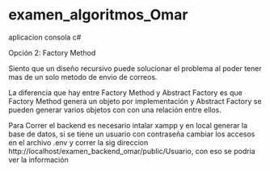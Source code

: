 # examen_algoritmos_Omar
aplicacion consola c#


Opción 2: Factory Method

Siento que un diseño recursivo puede solucionar el problema al poder tener mas de un solo metodo de envio de correos.


La diferencia que hay entre Factory Method y Abstract Factory es que Factory Method genera un objeto por implementación y Abstract Factory se pueden generar varios objetos con con una relación entre ellos.


Para Correr el backend es necesario intalar xampp y en local generar la base de datos, si se tiene un usuario con contraseña cambiar los accesos en el archivo .env y correr la sig direccion http://localhost/examen_backend_omar/public/Usuario, con eso se podria ver la información
